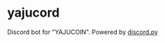 # yajucord
Discord bot for "YAJUCOIN". Powered by [discord.py](https://github.com/Rapptz/discord.py)
